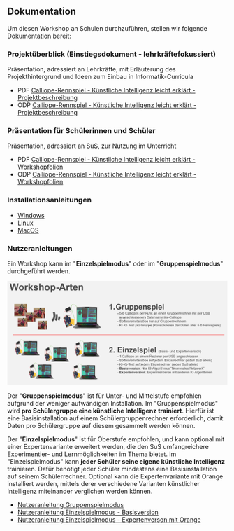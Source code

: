 ## Dokumentation

Um diesen Workshop an Schulen durchzuführen, stellen wir folgende Dokumentation bereit:

### Projektüberblick (Einstiegsdokument - lehrkräftefokussiert)

Präsentation, adressiert an Lehrkräfte, mit Erläuterung des Projekthintergrund und Ideen zum Einbau in Informatik-Curricula
* PDF [Calliope-Rennspiel - Künstliche Intelligenz leicht erklärt - Projektbeschreibung](./Calliope-Rennspiel%20-%20Kuenstliche%20Intelligenz%20leicht%20erklaert%20-%20Projektbeschreibung.pdf)
* ODP [Calliope-Rennspiel - Künstliche Intelligenz leicht erklärt - Projektbeschreibung](./Calliope-Rennspiel%20-%20Kuenstliche%20Intelligenz%20leicht%20erklaert%20-%20Projektbeschreibung.odp)

### Präsentation für Schülerinnen und Schüler

Präsentation, adressiert an SuS, zur Nutzung im Unterricht
* PDF [Calliope-Rennspiel - Künstliche Intelligenz leicht erklärt - Workshopfolien](./Calliope-Rennspiel%20-%20Kuenstliche%20Intelligenz%20leicht%20erklaert%20-%20Workshopfolien.pdf)
* ODP [Calliope-Rennspiel - Künstliche Intelligenz leicht erklärt - Workshopfolien](./Calliope-Rennspiel%20-%20Kuenstliche%20Intelligenz%20leicht%20erklaert%20-%20Workshopfolien.odp)

### Installationsanleitungen

* [Windows](./INSTALL-Win.md)
* [Linux](./INSTALL-Lin.md)
* [MacOS](./INSTALL-Mac.md)

### Nutzeranleitungen

Ein Workshop kann im "__Einzelspielmodus__" oder im "__Gruppenspielmodus__" durchgeführt werden.

![Workshop-Arten](./workshoparten.png)

Der "__Gruppenspielmodus__" ist für Unter- und Mittelstufe empfohlen aufgrund der weniger aufwändigen Installation. Im "Gruppenspielmodus" wird __pro Schülergruppe eine künstliche Intelligenz trainiert__. Hierfür ist eine Basisinstallation auf einem Schülergruppenrechner erforderlich, damit Daten pro Schülergruppe auf diesem gesammelt werden können.

Der "__Einzelspielmodus__" ist für Oberstufe empfohlen, und kann optional mit einer Expertenvariante erweitert werden, die den SuS umfangreichere Experimentier- und Lernmöglichkeiten im Thema bietet. Im "Einzelspielmodus" kann __jeder Schüler seine eigene künstliche Intelligenz__ trainieren. Dafür benötigt jeder Schüler mindestens eine Basisinstallation auf seinem Schülerrechner. Optional kann die Expertenvariante mit Orange installiert werden, mittels derer verschiedene Varianten künstlicher Intelligenz miteinander verglichen werden können.

* [Nutzeranleitung Gruppenspielmodus](./Nutzeranleitung-Gruppenspielmodus.md)
* [Nutzeranleitung Einzelspielmodus - Basisversion](./Nutzeranleitung-Einzelspielmodus.md)
* [Nutzeranleitung Einzelspielmodus - Expertenverson mit Orange](./Nutzeranleitung-Einzelspielmodus-Orange.md)
